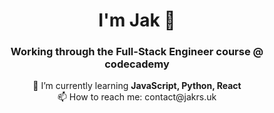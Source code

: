 <h1 align="center">I'm Jak 👋</h1>

<h3 align="center">Working through the Full-Stack Engineer course @ codecademy</h3>

<p align="center">
  🌱 I’m currently learning <strong>JavaScript, Python, React</strong><br>
  📫 How to reach me: contact@jakrs.uk
</p>




<!--
- 🔭 I’m currently working on ...
- 👯 I’m looking to collaborate on ...
- 🤔 I’m looking for help with ... 
- 💬 Ask me about ...
- 😄 Pronouns: ...
- ⚡ Fun fact: ... 
-->
